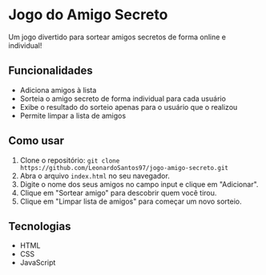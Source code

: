 # Jogo do Amigo Secreto

Um jogo divertido para sortear amigos secretos de forma online e individual!

## Funcionalidades

*   Adiciona amigos à lista
*   Sorteia o amigo secreto de forma individual para cada usuário
*   Exibe o resultado do sorteio apenas para o usuário que o realizou
*   Permite limpar a lista de amigos

## Como usar

1.  Clone o repositório: `git clone https://github.com/LeonardoSantos97/jogo-amigo-secreto.git`
2.  Abra o arquivo `index.html` no seu navegador.
3.  Digite o nome dos seus amigos no campo input e clique em "Adicionar".
4.  Clique em "Sortear amigo" para descobrir quem você tirou.
5.  Clique em "Limpar lista de amigos" para começar um novo sorteio.

## Tecnologias

*   HTML
*   CSS
*   JavaScript

